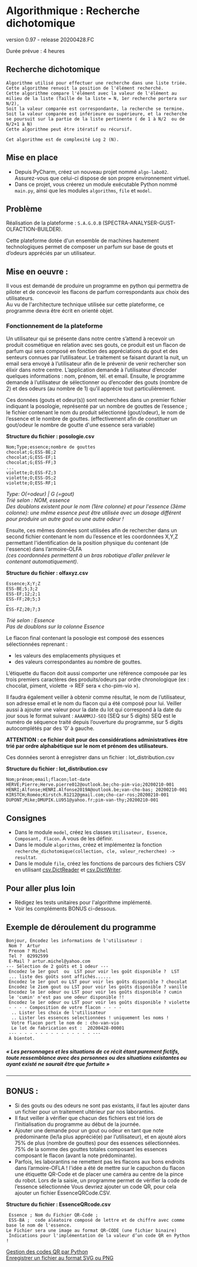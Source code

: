 # Algorithmique : Recherche dichotomique 
  version 0.97 - release 20200428.FC  

Durée prévue : 4 heures


## Recherche dichotomique 

	Algorithme utilisé pour effectuer une recherche dans une liste triée. Cette algorithme renvoit la position de l'élément recherché.
	Cette algorithme compare l'élément avec la valeur de l'élément au milieu de la liste (Taille de la liste = N, 1er recherche portera sur N/2), 
	Soit la valeur comparée est correspondante, la recherche se termine.
	Soit la valeur comparée est inférieure ou supérieure, et la recherche se poursuit sur la partie de la liste pertinente ( de 1 à N/2  ou de N/2+1 à N) 
	Cette algorithme peut être itératif ou récursif. 
	
	Cet algorithme est de complexité Log 2 (N).
	

## Mise en place
- Depuis PyCharm, créez un nouveau projet nommé `algo-labo02`. Assurez-vous que celui-ci dispose de son propre environnement virtuel.
- Dans ce projet, vous créerez un module exécutable Python nommé `main.py`, ainsi que les modules `algorithms`, `file` et `model`.


## Problème
Réalisation de la plateforme : `S.A.G.O.B`    (SPECTRA-ANALYSER-GUST-OLFACTION-BUILDER).

Cette plateforme dotée d'un ensemble de machines hautement technologiques permet de composer un parfum sur base de gouts et d’odeurs appréciés par un utilisateur.

## Mise en oeuvre : 
Il vous est demandé de produire un programme en python qui permettra de piloter et de concevoir les flacons de parfum correspondants aux choix des utilisateurs.	
Au vu de l'architecture technique utilisée sur cette plateforme, ce programme devra être écrit en orienté objet.

### Fonctionnement de la plateforme

Un utilisateur qui se présente dans notre centre s’attend à recevoir un produit cosmétique en relation avec ses gouts, ce produit est un flacon de parfum qui sera composé en fonction des appréciations du gout et des senteurs connues par l’utilisateur. 
Le traitement se faisant durant la nuit, un email sera envoyé à l’utilisateur afin de le prévenir de venir rechercher son élixir dans notre centre.
L’application demande à l’utilisateur d’encoder quelques informations : nom, prénom, tél. et email. 
Ensuite, le programme demande à l’utilisateur de sélectionner ou d’encoder des gouts (nombre de 2) et des odeurs (au nombre de 1) qu’il apprécie tout particulièrement. 

Ces données (gouts et odeur(s)) sont recherchées dans un premier fichier indiquant la posologie, représenté par un nombre de gouttes de l’essence ; le fichier contenant le nom du produit sélectionné (gout/odeur), le nom de l’essence et le nombre de gouttes.
(effectivement afin de constituer un gout/odeur le nombre de goutte d'une essence sera variable)

__Structure du fichier : posologie.csv__

    Nom;Type;essence;nombre de gouttes
    chocolat;G;ESS-BE;2 
    chocolat;G;ESS-EF;1   
    chocolat;G;ESS-FF;3 
    ...
    violette;O;ESS-FZ;3
    violette;O;ESS-DS;2
    violette;O;ESS-RF;1

*Type: O(=odeur) | G (=gout)*  
*Trié selon : NOM, essence*  
*Des doublons existent pour le nom (1ère colonne) et pour l'essence (3ème colonne): une même essence peut être utilisée avec un dosage différent pour produire un autre gout ou une autre odeur !*
   
 
Ensuite, ces mêmes données sont utilisées afin de rechercher dans un second fichier contenant le nom du l’essence et les coordonnées X,Y,Z permettant l'identification de la position physique du contenant (de l'essence) dans l’armoire-OLFA  
 _(ces coordonnées permettent à un bras robotique d’aller prélever le contenant automatiquement)_.
  
__Structure du fichier : olfaxyz.csv__ 

    Essence;X;Y;Z 
    ESS-BE;5;3;2 
    ESS-EF;12;2;1 
    ESS-FF;20;5;3  
    … 
    ESS-FZ;20;7;3 

*Trié selon : Essence*  
 *Pas de doublons sur la colonne Essence* 

Le flacon final contenant la posologie est composé des essences sélectionnées reprenant : 
 +	 les valeurs des emplacements physiques et 
 +	 des valeurs correspondantes au nombre de gouttes. 

L’étiquette du flacon doit aussi comporter une référence composée par les trois premiers caractères des produits/odeurs par ordre chronologique (ex : chocolat, piment, violette -> REF sera « cho-pim-vio »).

Il faudra également veiller à obtenir comme résultat, le nom de l’utilisateur, son adresse email et le nom du flacon qui a été composé pour lui. 
Veiller aussi à ajouter une valeur pour la date du lot qui correspond à la date du jour sous le format suivant : `AAAAMMJJ-SEQ`   (SEQ sur 5 digits)
SEQ est le numéro de séquence traité depuis l’ouverture du programme, sur 5 digits autocomplétés par des ‘0’ à gauche.

**ATTENTION : ce fichier doit pour des considérations administratives être trié par ordre alphabétique sur le nom et prénom des utilisateurs.**

Ces données seront à enregistrer dans un fichier : lot_distribution.csv


__Structure du fichier : lot_distribution.csv__ 

    Nom;prénom;email;flacon;lot-date
    HERVE;Pierre;Herve.pierre012@outlook.be;cho-pim-vio;20200210-001
    HENRI;Alfonse;HENRI.Alfonse2019A@outlook.be;van-cho-bas; 20200210-001
    KIRSTCH;Roméo;Kirstch.R1212@gmail.com;cho-car-ros;20200210-001
    DUPONT;Mike;DMUPIK.LU951@yahoo.fr;pim-van-thy;20200210-001

## Consignes 

- Dans le module `model`, créez les classes `Utilisateur, Essence, Composant, Flacon`. A vous de les définir.
- Dans le module `algorithms`, créez et implémentez la fonction `recherche_dichotomique(collection, cle, valeur_recherchee) -> resultat`.
- Dans le module `file`, créez les fonctions de parcours des fichiers CSV en utilisant [csv.DictReader](https://docs.python.org/3/library/csv.html#csv.DictReader) et [csv.DictWriter](https://docs.python.org/3/library/csv.html#csv.DictWriter).
  

## Pour aller plus loin
- Rédigez les tests unitaires pour l'algorithme implémenté.
- Voir les compléments BONUS ci-dessous.


## Exemple de déroulement du programme
``` 
Bonjour, Encodez les informations de l'utilisateur : 
 Nom ?  Artur
 Prenom ? Michel
 Tel ?  02992599
 E-Mail ? artur.michel@yahoo.com 
--- Sélection de 2 goûts et 1 odeur --- 
 Encodez le 1er gout  ou  LST pour voir les goût disponible ?  LST
 ... liste des goûts sont affichés...... 
 Encodez le 1er gout ou LST pour voir les goûts disponible ? chocolat
 Encodez le 2iem gout ou LST pour voir les goûts disponible ? vanille
 Encodez le 1er odeur ou LST pour voir les goûts disponible ? cumin 
 le 'cumin' n'est pas une odeur disponible !! 
 Encodez le 1er odeur ou LST pour voir les goûts disponible ? violette 
 - - - - Composition de votre flacon - - - - 
  .. Lister les choix de l'utilisateur 
  .. Lister les essences selectionnées ! uniquement les noms ! 
  Votre flacon port le nom de : cho-van-vio 
  Le lot de fabrication est :  20200428-00001
 --- - - - - - - - - - - - - - - ---
 A bientot. 		
``` 

##### *« Les personnages et les situations de ce récit étant purement fictifs, toute ressemblance avec des personnes ou des situations existantes ou ayant existé ne saurait être que fortuite »*

-----------------------------------

## BONUS :
+ Si des gouts ou des odeurs ne sont pas existants, il faut les ajouter dans un fichier pour un traitement ultérieur par nos laborantins.
+ Il faut veiller à vérifier que chacun des fichiers est trié lors de l’initialisation du programme au début de la journée.
+ Ajouter une demande pour un gout ou odeur en tant que note prédominante (le/la plus apprécié(e) par l’utilisateur), et en ajouté alors 75% de plus (nombre de gouttes) pour des essences sélectionnées. 75% de la somme des gouttes totales  composant les essences composant le flacon (avant la note prédominante).
+ Parfois, les laborantins ne remettent pas les flacons aux bons endroits dans l’armoire-OFLA ! 
l'idée a été de mettre sur le capuchon du flacon une étiquette QR-Code et de placer une caméra au centre de la pince du robot.
Lors de la saisie, un programme permet de vérifier la code de l’essence sélectionnée 
Vous devriez ajouter un code QR, pour cela ajouter un fichier EssenceQRCode.CSV.

__Structure du fichier : EssenceQRcode.csv__ 
 ``` 
  Essence ; Nom du Fichier QR-Code ; 
  ESS-BA ;  code aléatoire composé de lettre et de chiffre avec comme base le nom de l'essence.
 Le Fichier sera une image au format QR-CODE (une fichier binaire) 
  Indications pour l'implémentation de la valeur d’un code QR en Python ! 
  ``` 
  [Gestion des codes QR par Python](https://pypi.org/project/PyQRCode/)   
 [Enregistrer un fichier au format SVG ou PNG](https://pythonhosted.org/PyQRCode/rendering.html) 
 

